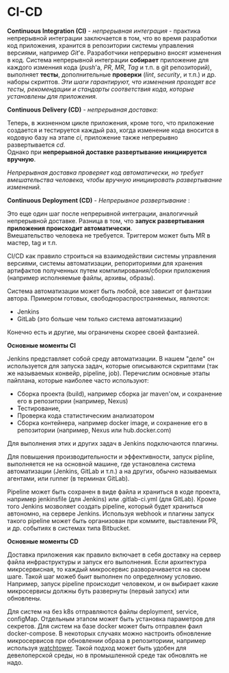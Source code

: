 # CI-CD

**Continuous Integration (CI)** - _непрерывная интеграция_ - практика непрерывной интеграции заключается в 
том, что во время разработки код приложения, хранится в репозитории системы управления версиями, например _Git_'е. 
Разработчики непрерывно вносят изменения в код. 
Система непрерывной интеграции **собирает** приложение для каждого изменния кода (_push_'a, _PR_, _MR_, _Tag_ и т.п. в git репозиторий),
выполняет **тесты**, дополнительные **проверки** (_lint_, _security_, и т.п.) и др. наборы скриптов.
_Эти шаги гарантируют, что изменения проходят все тесты, 
рекомендации и стандарты соответствия кода, которые установлены для приложения._

**Continuous Delivery (CD)** - _непрерывная доставка_:

Теперь, в жизненном цикле приложения, кроме того, что приложение создается и тестируется каждый раз, 
когда изменение кода вносится в кодовую базу на этапе _ci_, приложение также непрерывно развертывается _cd_.  
Однако при **непрерывной доставке развертывание инициируется вручную**.

_Непрерывная доставка проверяет код автоматически, но требует вмешательства человека, 
чтобы вручную инициировать развертывание изменений._

**Continuous Deployment (CD)** - _Непрерывное развертывание_ :

Это еще один шаг после непрерывной интеграции, аналогичный непрерывной доставке.
Разница в том, что **запуск развертывания приложения происходит автоматически**.  
Вмешательство человека не требуется. Триггером может быть MR в мастер, tag и т.п.

CI/CD как правило строиться на взаимодействии системы управления версиями, системы автоматизации, репориториями для хранения артифактов полученных путем компилирования/сборки приложения (например исполняемые файлы, архивы, образы).

Система автоматизации может быть любой, все зависит от фантазии автора. Примером готовых, свободнораспространяемых, являются:

- Jenkins
- GitLab (это больше чем только система автоматизации)

Конечно есть и другие, мы ограничены скорее своей фантазией.

**Основные моменты CI**

Jenkins представляет собой среду автоматизации. В нашем "деле" он используется для запуска задач, которые описываются скриптами (так же называемых конвейр, pipeline, job). Перечислим основные этапы пайплана, которые наиболее часто используют:

- Сборка проекта (build), например сборка jar maven'ом, и сохранение его в репозитории (например, Nexus)
- Тестирование, 
- Проверка кода статистическим анализатором 
- Сборка контейнера, например docker image, и сохранение его в репозитории (например, Nexus или hub.docker.com)

Для выполнения этих и других задач в Jenkins подключаются плагины.

Для повышения производительности и эффективности, запуск pipline, выполняется не на основной машине, где установлена система автоматизации (Jenkins, GitLab и т.п.) а на других, обычно называемых агентами, или runner (в терминах GitLab).

Pipeline может быть сохранен в виде файла и храниться в коде проекта, например jenkinsfile (для Jenkins) или .gitlab-ci.yml (для GitLab).
Кроме того Jenkins мозволяет создать pipeline, который будет храниться автономно, на сервере Jenkins. Используя webhook и плагины запуск такого pipeline может быть организован при коммите, выставлении PR, и др. событиях в системах типа Bitbucket.

**Основные моменты CD**

Доставка приложения как правило включает в себя доставку на сервер файла инфраструктуры и запуск его выполнения. Если архитектура микрсервисная, то каждый микросервис разворачивается на своем шаге. Такой шаг можеб быит выполнен по определному условию. Например, запуск pipeline происходит человеком, и он выбирает какие микросервисы должны буть развернуты (первый запуск) или обновлены.

Для систем на без k8s отправляются файлы deployment, service, configMap. Отдельным этапом может быть установка параметров для секретов.
Для систем на базе docker может быть отправлен фаил docker-compose. 
В некоторых случаях можно настроить обновление микросервисов при обновлении образа в репозиториии, например используя [watchtower](https://github.com/containrrr/watchtower). Такой подход может быть удобен для девелоперской среды, но в промышленной среде так обновлять не надо.
